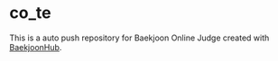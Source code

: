 # co_te
This is a auto push repository for Baekjoon Online Judge created with [BaekjoonHub](https://github.com/BaekjoonHub/BaekjoonHub).
